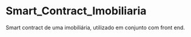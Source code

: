 # Smart_Contract_Imobiliaria
Smart contract de uma imobiliária, utilizado em conjunto com front end.
